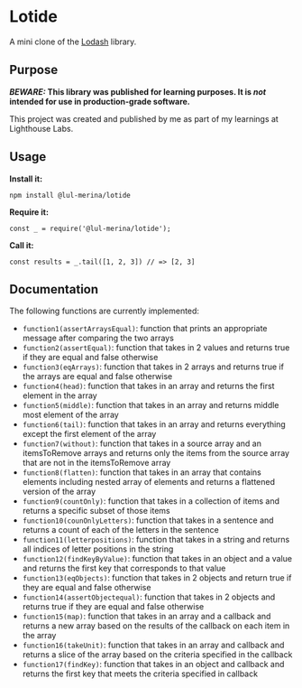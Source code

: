 # Lotide

A mini clone of the [Lodash](https://lodash.com) library.

## Purpose

**_BEWARE:_ This library was published for learning purposes. It is _not_ intended for use in production-grade software.**

This project was created and published by me as part of my learnings at Lighthouse Labs. 

## Usage

**Install it:**

`npm install @lul-merina/lotide`

**Require it:**

`const _ = require('@lul-merina/lotide');`

**Call it:**

`const results = _.tail([1, 2, 3]) // => [2, 3]`

## Documentation

The following functions are currently implemented:

* `function1(assertArraysEqual)`: function that prints an appropriate message after comparing the two arrays
* `function2(assertEqual)`: function that takes in 2 values and returns true if they are equal and false otherwise
* `function3(eqArrays)`: function that takes in 2 arrays and returns true if the arrays are equal and false otherwise
* `function4(head)`: function that takes in an array and returns the first element in the array
* `function5(middle)`: function that takes in an array and returns middle most element of the array
* `function6(tail)`: function that takes in an array and returns everything except the first element of the array
* `function7(without)`: function that takes in a source array and an itemsToRemove arrays and returns only the items from the source array that are not in the itemsToRemove array
* `function8(flatten)`: function that takes in an array that contains elements including nested array of elements and returns a flattened version of the array
* `function9(countOnly)`: function that takes in a collection of items and returns a specific subset of those items
* `function10(counOnlyLetters)`: function that takes in a sentence and returns a count of each of the letters in the sentence
* `function11(letterpositions)`: function that takes in a string and returns all indices of letter positions in the string
* `function12(findKeyByValue)`: function that takes in an object and a value and returns the first key that corresponds to that value
* `function13(eqObjects)`: function that takes in 2 objects and return true if they are equal and false otherwise
* `function14(assertObjectequal)`: function that takes in 2 objects and returns true if they are equal and false otherwise
* `function15(map)`: function that takes in an array and a callback and returns a new array based on the results of the callback on each item in the array
* `function16(takeUnit)`: function that takes in an array and callback and returns a slice of the array based on the criteria specified in the callback
* `function17(findKey)`: function that takes in an object and callback and returns the first key that meets the criteria specified in callback
